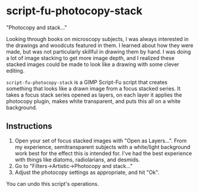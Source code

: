 # script-fu-photocopy-stack

"Photocopy and stack..."

Looking through books on microscopy subjects, I was always interested in the 
drawings and woodcuts featured in them. I learned about how they were made, but 
was not particularly skillful in drawing them by hand. I was doing a lot of 
image stacking to get more image depth, and I realized these stacked images 
could be made to look like a drawing with some clever editing.

`script-fu-photocopy-stack` is a GIMP Script-Fu script that creates something that looks 
like a drawn image from a focus stacked series. It takes a focus stack series 
opened as layers, on each layer it applies the photocopy plugin, makes white 
transparent, and puts this all on a white background.

## Instructions

1. Open your set of focus stacked images with "Open as Layers...".
    From my experience, semitransparent subjects with a white/light background work best for the effect this is intended for. I've had the best experience with things like diatoms, radiolarians, and desmids.
2. Go to "Filters->Artistic->Photocopy and stack..."
3. Adjust the photocopy settings as appropriate, and hit "Ok". 

You can undo this script's operations.